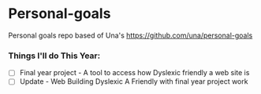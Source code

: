# Personal-goals
Personal goals repo based of Una's https://github.com/una/personal-goals

### Things I'll do This Year:

- [ ] Final year project - A tool to access how Dyslexic friendly a web site is
- [ ] Update - Web Building Dyslexic A Friendly with final year project work
